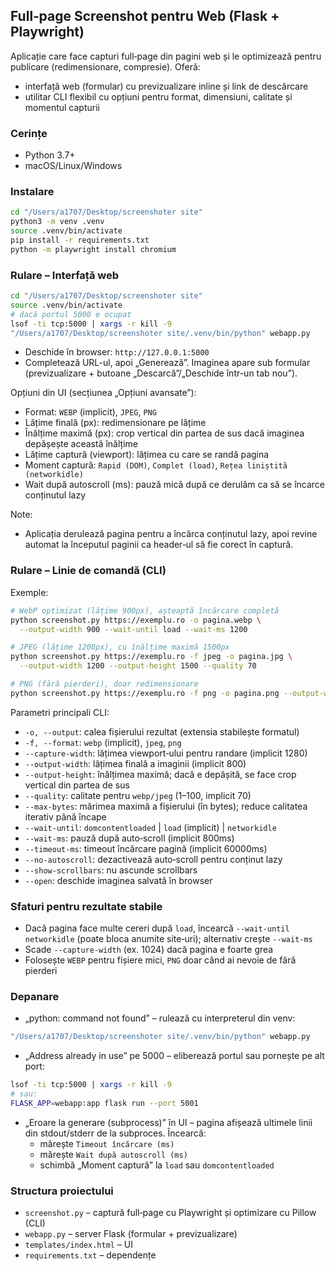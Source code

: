 ## Full‑page Screenshot pentru Web (Flask + Playwright)

Aplicație care face capturi full‑page din pagini web și le optimizează pentru publicare (redimensionare, compresie). Oferă:
- interfață web (formular) cu previzualizare inline și link de descărcare
- utilitar CLI flexibil cu opțiuni pentru format, dimensiuni, calitate și momentul capturii

### Cerințe
- Python 3.7+
- macOS/Linux/Windows

### Instalare
```bash
cd "/Users/a1707/Desktop/screenshoter site"
python3 -m venv .venv
source .venv/bin/activate
pip install -r requirements.txt
python -m playwright install chromium
```

### Rulare – Interfață web
```bash
cd "/Users/a1707/Desktop/screenshoter site"
source .venv/bin/activate
# dacă portul 5000 e ocupat
lsof -ti tcp:5000 | xargs -r kill -9
"/Users/a1707/Desktop/screenshoter site/.venv/bin/python" webapp.py
```
- Deschide în browser: `http://127.0.0.1:5000`
- Completează URL-ul, apoi „Generează”. Imaginea apare sub formular (previzualizare + butoane „Descarcă”/„Deschide într-un tab nou”).

Opțiuni din UI (secțiunea „Opțiuni avansate”):
- Format: `WEBP` (implicit), `JPEG`, `PNG`
- Lățime finală (px): redimensionare pe lățime
- Înălțime maximă (px): crop vertical din partea de sus dacă imaginea depășește această înălțime
- Lățime captură (viewport): lățimea cu care se randă pagina
- Moment captură: `Rapid (DOM)`, `Complet (load)`, `Rețea liniștită (networkidle)`
- Wait după autoscroll (ms): pauză mică după ce derulăm ca să se încarce conținutul lazy

Note:
- Aplicația derulează pagina pentru a încărca conținutul lazy, apoi revine automat la începutul paginii ca header‑ul să fie corect în captură.

### Rulare – Linie de comandă (CLI)
Exemple:
```bash
# WebP optimizat (lățime 900px), așteaptă încărcare completă
python screenshot.py https://exemplu.ro -o pagina.webp \
  --output-width 900 --wait-until load --wait-ms 1200

# JPEG (lățime 1200px), cu înălțime maximă 1500px
python screenshot.py https://exemplu.ro -f jpeg -o pagina.jpg \
  --output-width 1200 --output-height 1500 --quality 70

# PNG (fără pierderi), doar redimensionare
python screenshot.py https://exemplu.ro -f png -o pagina.png --output-width 1000
```

Parametri principali CLI:
- `-o, --output`: calea fișierului rezultat (extensia stabilește formatul)
- `-f, --format`: `webp` (implicit), `jpeg`, `png`
- `--capture-width`: lățimea viewport‑ului pentru randare (implicit 1280)
- `--output-width`: lățimea finală a imaginii (implicit 800)
- `--output-height`: înălțimea maximă; dacă e depășită, se face crop vertical din partea de sus
- `--quality`: calitate pentru `webp/jpeg` (1–100, implicit 70)
- `--max-bytes`: mărimea maximă a fișierului (în bytes); reduce calitatea iterativ până încape
- `--wait-until`: `domcontentloaded` | `load` (implicit) | `networkidle`
- `--wait-ms`: pauză după auto‑scroll (implicit 800ms)
- `--timeout-ms`: timeout încărcare pagină (implicit 60000ms)
- `--no-autoscroll`: dezactivează auto‑scroll pentru conținut lazy
- `--show-scrollbars`: nu ascunde scrollbars
- `--open`: deschide imaginea salvată în browser

### Sfaturi pentru rezultate stabile
- Dacă pagina face multe cereri după `load`, încearcă `--wait-until networkidle` (poate bloca anumite site‑uri); alternativ crește `--wait-ms`
- Scade `--capture-width` (ex. 1024) dacă pagina e foarte grea
- Folosește `WEBP` pentru fișiere mici, `PNG` doar când ai nevoie de fără pierderi

### Depanare
- „python: command not found” – rulează cu interpreterul din venv:
```bash
"/Users/a1707/Desktop/screenshoter site/.venv/bin/python" webapp.py
```
- „Address already in use” pe 5000 – eliberează portul sau pornește pe alt port:
```bash
lsof -ti tcp:5000 | xargs -r kill -9
# sau:
FLASK_APP=webapp:app flask run --port 5001
```
- „Eroare la generare (subprocess)” în UI – pagina afișează ultimele linii din stdout/stderr de la subproces. Încearcă:
  - mărește `Timeout încărcare (ms)`
  - mărește `Wait după autoscroll (ms)`
  - schimbă „Moment captură” la `load` sau `domcontentloaded`

### Structura proiectului
- `screenshot.py` – captură full‑page cu Playwright și optimizare cu Pillow (CLI)
- `webapp.py` – server Flask (formular + previzualizare)
- `templates/index.html` – UI
- `requirements.txt` – dependențe
